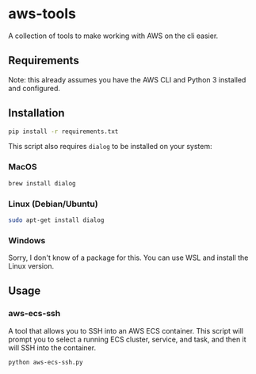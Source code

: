 # aws-tools

A collection of tools to make working with AWS on the cli easier.

## Requirements

Note: this already assumes you have the AWS CLI and Python 3 installed and configured.

## Installation

```bash
pip install -r requirements.txt
```

This script also requires `dialog` to be installed on your system:
### MacOS

```bash
brew install dialog
```

### Linux (Debian/Ubuntu)

```bash
sudo apt-get install dialog
```

### Windows

Sorry, I don't know of a package for this. You can use WSL and install the Linux version.

## Usage

### aws-ecs-ssh
A tool that allows you to SSH into an AWS ECS container.
This script will prompt you to select a running ECS cluster, service, and task, and then it will SSH into the container.
```bash
python aws-ecs-ssh.py
```
